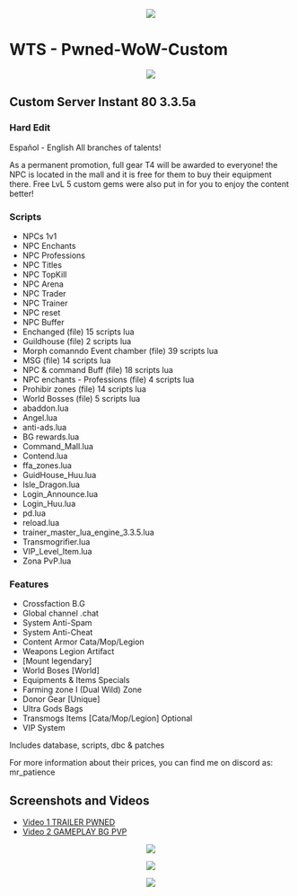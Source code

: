 <p align="center">
  <img src="https://github.com/jedagutavito/WIP-Pwned-WoW-Custom/assets/73094194/c9bd74ee-4343-4250-8731-b5b5afec8fb6">
</p>

# WTS - Pwned-WoW-Custom

<p align="center">
  <img src="https://github.com/jedagutavito/WIP-Pwned-WoW-Custom/assets/73094194/44fab9db-5b02-4b04-9f52-70f2c411717c">
</p>

## Custom Server Instant 80 3.3.5a

### Hard Edit

Español - English All branches of talents!

As a permanent promotion, full gear T4 will be awarded to everyone! the NPC is located in the mall and it is free for them to buy their equipment there. Free LvL 5 custom gems were also put in for you to enjoy the content better!

### Scripts

- NPCs 1v1
- NPC Enchants
- NPC Professions
- NPC Titles
- NPC TopKill
- NPC Arena
- NPC Trader
- NPC Trainer
- NPC reset
- NPC Buffer
- Enchanged (file) 15 scripts lua
- Guildhouse (file) 2 scripts lua
- Morph comanndo Event chamber (file) 39 scripts lua
- MSG (file) 14 scripts lua
- NPC & command Buff (file) 18 scripts lua
- NPC enchants - Professions (file) 4 scripts lua
- Prohibir zones (file) 14 scripts lua
- World Bosses (file) 5 scripts lua
- abaddon.lua
- Angel.lua
- anti-ads.lua
- BG rewards.lua
- Command_Mall.lua
- Contend.lua
- ffa_zones.lua
- GuidHouse_Huu.lua
- Isle_Dragon.lua
- Login_Announce.lua
- Login_Huu.lua
- pd.lua
- reload.lua
- trainer_master_lua_engine_3.3.5.lua
- Transmogrifier.lua
- VIP_Level_Item.lua
- Zona PvP.lua
  
### Features

- Crossfaction B.G
- Global channel .chat
- System Anti-Spam
- System Anti-Cheat
- Content Armor Cata/Mop/Legion
- Weapons Legion Artifact
- [Mount legendary]
- World Boses [World]
- Equipments & Items Specials
- Farming zone I (Dual Wild) Zone
- Donor Gear [Unique]
- Ultra Gods Bags
- Transmogs Items [Cata/Mop/Legion] Optional
- VIP System

Includes database, scripts, dbc & patches

For more information about their prices, you can find me on discord as: mr_patience

## Screenshots and Videos

- [Video 1 TRAILER PWNED](https://www.youtube.com/watch?v=nTROGSZZWV8)
- [Video 2 GAMEPLAY BG PVP](https://www.youtube.com/watch?v=SGkffpKa-wo)

<p align="center">
  <img src="https://github.com/jedagutavito/WIP-Pwned-WoW-Custom/assets/73094194/46ca8cd8-e16e-4f85-96c0-2f5767b98652">
</p>

<p align="center">
  <img src="https://github.com/jedagutavito/WIP-Pwned-WoW-Custom/assets/73094194/86fa4210-5f02-4735-9cdc-88f95af92c76">
</p>

<p align="center">
  <img src="https://github.com/jedagutavito/WIP-Pwned-WoW-Custom/assets/73094194/6ad8cc88-8620-4a09-a743-997aa93d7ab0">
</p>

